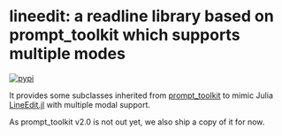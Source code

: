 # lineedit: a readline library based on prompt_toolkit which supports multiple modes

[![pypi](https://img.shields.io/pypi/v/lineedit.svg)](https://pypi.org/project/lineedit/)


It provides some subclasses inherited from [prompt_toolkit](https://github.com/jonathanslenders/python-prompt-toolkit) to mimic Julia [LineEdit.jl](https://github.com/JuliaLang/julia/blob/master/stdlib/REPL/src/LineEdit.jl) with multiple modal support.

As prompt_toolkit v2.0 is not out yet, we also ship a copy of it for now.
